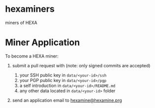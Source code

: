 # hexaminers

miners of HEXA

# Miner Application

To become a HEXA miner:

1. submit a pull request with (note: only signed commits are accepted)
   
   1. your SSH public key in `data/<your-id>/ssh`
   2. your PGP public key in `data/<your-id>/pgp`
   3. a self introduction in `data/<your-id>/README.md`
   4. any other data located in `data/<your-id>` folder

2. send an application email to <hexamine@hexamine.prg>